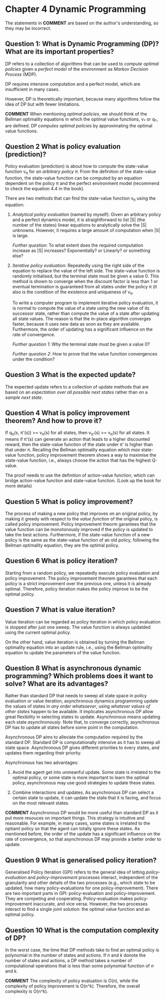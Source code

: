 # Chapter 4 Dynamic Programming #

The statements in **COMMENT** are based on the author's understanding, so they may be incorrect.


## Question 1: What is Dynamic Programming (DP)? What are its important properties?

DP refers to a collection of algorithms that can be used to *compute optimal policies* given a *perfect model* of the environment as *Markov Decision Process* (MDP).

DP requires intensive computation and a perfect model, which are insufficient in many cases.

However, DP is theoretically important, because many algorithms follow the idea of DP but with fewer limitations. 

**COMMENT**
When mentioning *optimal policies*, we should think of the Bellman optimality equations in which the optimal value functions, v<sub>\*</sub> or q<sub>\*</sub>, are defined. 
DP *computes optimal policies* by approximating the optimal value functions.


## Question 2 What is policy evaluation (prediction)?

Policy evaluation (prediction) is about how to compute the state-value function v<sub>π</sub> for *an arbitrary policy π*. From the definition of the state-value function, 
the state-value function can be computed by an equation dependent on the policy π and the perfect environment model (recommend to check the equation 4.4 in the book).

There are two methods that can find the state-value function v<sub>π</sub> using the equation: 

1. *Analytical policy evaluation* (named by myself): Given an arbitrary policy and a perfect dynamics model, 
    it is straightforward to list |S| (the number of the states) linear equations to analytically solve the |S| unknowns.
    However, it requires a large amount of computation when |S| is large.
    
    *Further question*: To what extent does the required computation increase as |S| increases? Exponentially? or Linearly? or something else?
   
2. *Iterative policy evaluation*: Repeatedly using the right side of the equation to replace the value of the left side. The state-value function is randomly initialised, 
    but the terminal state must be given a value 0. This method is shown to converge when the discount factor is less than 1 or eventual termination is guaranteed 
    from all states under the policy π (it also is the condition of the existence and uniqueness of v<sub>π</sub>.
    
    To write a computer program to implement iterative policy evaluation, it is normal to compute the value of a state using the new value of its successor state, 
    rather than compute the value of a state after updating all state values. The reason is that the in-place algorithm converges faster, 
    because it uses new data as soon as they are available. Furthermore, the order of updating has a significant influence on the rate of convergence. 
    
    *Further question 1*: Why the terminal state must be given a value 0? 
    
    *Further question 2*: How to prove that the value function convergences under the condition?


## Question 3 What is the expected update?

The expected update refers to a collection of update methods that are based on an *expectation over all possible next states* rather than on a *sample next state*.


## Question 4 What is policy improvement theorem? And how to prove it?

If q<sub>π</sub>(s, π'(s)) >= v<sub>π</sub>(s) for all states, then v<sub>π'</sub>(s) >= v<sub>π</sub>(s) for all states. 
It means if π'(s) can generate an action that leads to a higher discounted reward, then the state-value function of the state under π' is higher than that under π.
Recalling the Bellman optimality equation which *max* state-value function, policy improvement theorem shows a way to maximise the state-value function, 
i.e., always choose the action that has the highest Q-value.

The proof needs to use the definition of action-value function, which can bridge action-value function and state-value function. (Look up the book for more details)


## Question 5 What is policy improvement?

The process of making a new policy that improves on an original policy, by making it greedy with respect to the *value function* of the original policy, 
is called policy improvement. Policy improvement theorm garantees that the value function can be monotonously improved if the policy is updated to take the best actions. 
Furthermore, if the state-value function of a new policy is the same as the state-value function of an old policy, following the Bellman optimality equation, 
they are the optimal policy.


## Question 6 What is policy iteration?

Starting from a random policy, we repeatedly execute policy evaluation and policy improvement. The policy improvement theorem garantees that each policy is a strict improvement over the previous one, unless it is already optimal. Therefore, policy iteration makes the policy improve to be the optimal policy. 


## Question 7 What is value iteration?

Value iteration can be regarded as policy iteration in which policy evaluation is stopped after just one sweep. 
The value function is always updatded using the current optimal policy. 

On the other hand, value iteration is obtained by turning the Bellman optimality equation into an update rule, 
i.e., using the Bellman optimality equation to update the parameters of the value function.


## Question 8 What is asynchronous dynamic programming? Which problems does it want to solve? What are its advantages?

Rather than standard DP that needs to sweep all state space in policy evaluation or value iteration, 
asynchronous dynamics programming update the values of states in *any order whatsoever*, using *whatever values of other states* happen to be available.
It implicates asynchronous DP allow great flexibility in selecting states to update. Asynchronous means updating each state *asynchronously*.
Note that, to converge correctly, asynchronous DP has to update all states before some point in the computation.

Asynchronous DP aims to alleviate the computation required by the standard DP. Standard DP is computationally intensive as it has to sweep all state space. 
Asynchronous DP gives different priorities to every states, and updates them regarding their priority. 

Asynchronous has two advantages:
    
1. Avoid the agent get into unmeanful update. Some state is irrelated to the optimal policy, or some state is more important to learn the optimal policy,
   asynchronous may use good strategies to update these states.
    
2. Combine interactions and updates. As asynchronous DP can select a certain state to update, it can update the state that it is facing, 
   and focus on the most relevant states.

**COMMENT**
Asynchronous DP would be more useful than standard DP as it put more resouces on important things. This strategy is intuitive and reasonable. 
For example, in many cases, some states is irrelated to the optiaml policy so that the agent can totally ignore these states.
As mentioned before, the order of the update has a significant influence on the rate of convergence, so that asynchronous DP may provide a better order to update.


## Question 9 What is generalised policy iteration?

Generalised Policy Iteration (GPI) refers to the general idea of letting *policy-evaluation* and *policy-improvement* processes interact, 
independent of the granularity and other details of the two processes (e.g., which state to be updated, how many policy-evaluations for one policy-improvement). 
There are two important parts in GPI: policy-evaluation and policy-improvement. They are competing and cooperating. 
Policy-evaluation makes policy-improvement inaccurate, and vice versa. However, the two processes interact to find a single joint solution: 
the optimal value function and an optimal policy. 


## Question 10 What is the computation complexity of DP?

In the worst case, the time that DP methods take to find an optimal policy is polynomial in the number of states and actions. 
If *n* and *k* donote the number of states and actions, a DP method takes a number of computational operations that is less than some polynomial function of *n* and *k*.

**COMMENT**
The complexity of policy evaluation is O(n), while the complexity of policy improvement is O(n^k). Therefore, the overall complexity is O(n^k).


